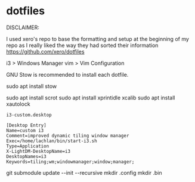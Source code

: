 # dotfiles

DISCLAIMER:

I used xero's repo to base the formatting and setup at the beginning of my repo as I really liked the way they had sorted their information
https://github.com/xero/dotfiles

i3		> Windows Manager
vim		> Vim Configuration

GNU Stow is recommended to install each dotfile.

sudo apt install stow

sudo apt install scrot
sudo apt install xprintidle xcalib
sudo apt install xautolock

`i3-custom.desktop`
```
[Desktop Entry]                                                                                     
Name=custom i3
Comment=improved dynamic tiling window manager
Exec=/home/lachlan/bin/start-i3.sh
Type=Application
X-LightDM-DesktopName=i3
DesktopNames=i3
Keywords=tiling;wm;windowmanager;window;manager;
```

git submodule update --init --recursive
mkdir .config
mkdir .bin
